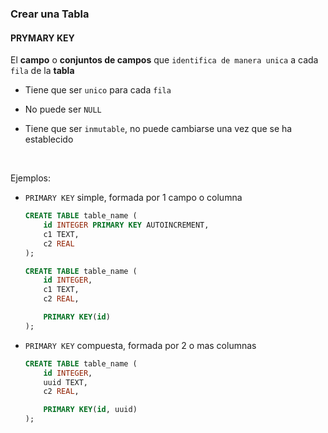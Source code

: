 ### Crear una Tabla

#### PRYMARY KEY

El **campo** o **conjuntos de campos** que `identifica de manera unica` a cada `fila` de la **tabla**

- Tiene que ser `unico` para cada `fila`

- No puede ser `NULL`

- Tiene que ser `inmutable`, no puede cambiarse una vez que se ha establecido

<br>

Ejemplos:

- `PRIMARY KEY` simple, formada por 1 campo o columna
  
    ```sql
    CREATE TABLE table_name (
        id INTEGER PRIMARY KEY AUTOINCREMENT,
        c1 TEXT,
        c2 REAL
    );
    ```

    ```sql
    CREATE TABLE table_name (
        id INTEGER,
        c1 TEXT,
        c2 REAL,

        PRIMARY KEY(id) 
    );
    ```

- `PRIMARY KEY` compuesta, formada por 2 o mas columnas
  
    ```sql
    CREATE TABLE table_name (
        id INTEGER,
        uuid TEXT,
        c2 REAL,

        PRIMARY KEY(id, uuid) 
    );
    ```